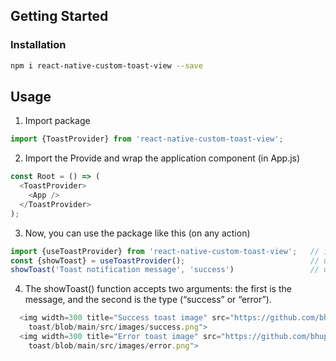 
## Getting Started

### Installation
```bash
npm i react-native-custom-toast-view --save
```

## Usage

1. Import package
```javascript
import {ToastProvider} from 'react-native-custom-toast-view';
```
2. Import the Provide and wrap the application component (in App.js)
```javascript
const Root = () => (
  <ToastProvider>
    <App />
  </ToastProvider>
);
```
3. Now, you can use the package like this (on any action)
```javascript
import {useToastProvider} from 'react-native-custom-toast-view';   // import package
const {showToast} = useToastProvider();                            // use provider
showToast('Toast notification message', 'success')                 // use method direction
```

4. The showToast() function accepts two arguments: the first is the message, and the second is the type (“success” or “error”).
```javascript
  <img width=300 title="Success toast image" src="https://github.com/bhupesh987/react-native-animated- 
    toast/blob/main/src/images/success.png">
  <img width=300 title="Error toast image" src="https://github.com/bhupesh987/react-native-animated- 
    toast/blob/main/src/images/error.png">
```

